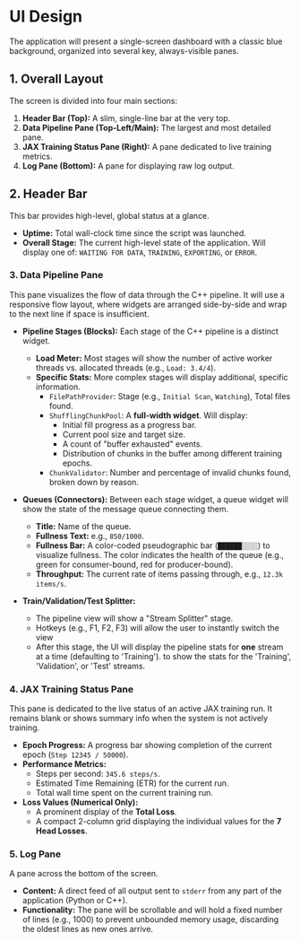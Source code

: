 # UI Design

The application will present a single-screen dashboard with a classic blue background, organized into several key, always-visible panes.

## 1. Overall Layout

The screen is divided into four main sections:

1. **Header Bar (Top):** A slim, single-line bar at the very top.
2. **Data Pipeline Pane (Top-Left/Main):** The largest and most detailed pane.
3. **JAX Training Status Pane (Right):** A pane dedicated to live training metrics.
4. **Log Pane (Bottom):** A pane for displaying raw log output.

## 2. Header Bar

This bar provides high-level, global status at a glance.

- **Uptime:** Total wall-clock time since the script was launched.
- **Overall Stage:** The current high-level state of the application. Will display one of: `WAITING FOR DATA`, `TRAINING`, `EXPORTING`, or `ERROR`.

### 3. Data Pipeline Pane

This pane visualizes the flow of data through the C++ pipeline. It will use a responsive flow layout, where widgets are arranged side-by-side and wrap to the next line if space is insufficient.

- **Pipeline Stages (Blocks):** Each stage of the C++ pipeline is a distinct widget.
  - **Load Meter:** Most stages will show the number of active worker threads vs. allocated threads (e.g., `Load: 3.4/4`).
  - **Specific Stats:** More complex stages will display additional, specific information.
    - `FilePathProvider`: Stage (e.g., `Initial Scan`, `Watching`), Total files found.
    - `ShufflingChunkPool`: A **full-width widget**. Will display:
      - Initial fill progress as a progress bar.
      - Current pool size and target size.
      - A count of "buffer exhausted" events.
      - Distribution of chunks in the buffer among different training epochs.
    - `ChunkValidator`: Number and percentage of invalid chunks found, broken down by reason.

- **Queues (Connectors):** Between each stage widget, a queue widget will show the state of the message queue connecting them.
  - **Title:** Name of the queue.
  - **Fullness Text:** e.g., `850/1000`.
  - **Fullness Bar:** A color-coded pseudographic bar (`██████░░░░`) to
    visualize fullness. The color indicates the health of the queue (e.g., green
    for consumer-bound, red for producer-bound).
  - **Throughput:** The current rate of items passing through, e.g.,
    `12.3k items/s`.

- **Train/Validation/Test Splitter:**
  - The pipeline view will show a "Stream Splitter" stage.
  - Hotkeys (e.g., F1, F2, F3) will allow the user to instantly switch the view
  - After this stage, the UI will display the pipeline stats for **one** stream
    at a time (defaulting to 'Training'). to show the stats for the 'Training',
    'Validation', or 'Test' streams.

### 4. JAX Training Status Pane

This pane is dedicated to the live status of an active JAX training run. It
remains blank or shows summary info when the system is not actively training.

- **Epoch Progress:** A progress bar showing completion of the current epoch
  (`Step 12345 / 50000`).
- **Performance Metrics:**
  - Steps per second: `345.6 steps/s`.
  - Estimated Time Remaining (ETR) for the current run.
  - Total wall time spent on the current training run.
- **Loss Values (Numerical Only):**
  - A prominent display of the **Total Loss**.
  - A compact 2-column grid displaying the individual values for the **7 Head
    Losses**.

### 5. Log Pane

A pane across the bottom of the screen.

- **Content:** A direct feed of all output sent to `stderr` from any part of the
  application (Python or C++).
- **Functionality:** The pane will be scrollable and will hold a fixed number of
  lines (e.g., 1000) to prevent unbounded memory usage, discarding the oldest
  lines as new ones arrive.

